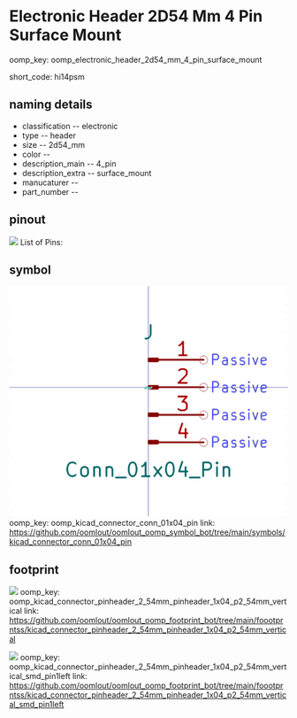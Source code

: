 # Electronic Header 2D54 Mm 4 Pin Surface Mount
oomp_key: oomp_electronic_header_2d54_mm_4_pin_surface_mount  

short_code: hi14psm
## naming details
* classification -- electronic
* type -- header
* size -- 2d54_mm
* color -- 
* description_main -- 4_pin
* description_extra -- surface_mount
* manucaturer -- 
* part_number -- 
## pinout
![](working_pinout_600.png)
List of Pins:

## symbol

![](symbol/0/working/working_600.png)
oomp_key: oomp_kicad_connector_conn_01x04_pin
link: https://github.com/oomlout/oomlout_oomp_symbol_bot/tree/main/symbols/kicad_connector_conn_01x04_pin


## footprint

![](footprint/0/working/working_600.png)
oomp_key: oomp_kicad_connector_pinheader_2_54mm_pinheader_1x04_p2_54mm_vertical
link: https://github.com/oomlout/oomlout_oomp_footprint_bot/tree/main/foootprntss/kicad_connector_pinheader_2_54mm_pinheader_1x04_p2_54mm_vertical

![](footprint/0/working/working_600.png)
oomp_key: oomp_kicad_connector_pinheader_2_54mm_pinheader_1x04_p2_54mm_vertical_smd_pin1left
link: https://github.com/oomlout/oomlout_oomp_footprint_bot/tree/main/foootprntss/kicad_connector_pinheader_2_54mm_pinheader_1x04_p2_54mm_vertical_smd_pin1left
